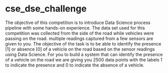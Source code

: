 # cse_dse_challenge
The objective of this competition is to introduce Data Science process pipeline with some hands-on experience. The data set used for this competition was collected from the side of the road while vehicles were passing on the road. multiple readings captured from a few sensors are given to you. The objective of the task is to be able to identify the presence [1] or absence [0] of a vehicle on the road based on the sensor readings using Data Science. For you to build a system that can identify the presence of a vehicle on the road we are giving you 2500 data points with the labels 1 to indicate the presence and 0 to indicate the absence of a vehicle.
